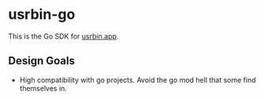 # usrbin-go

This is the Go SDK for [usrbin.app](https://usrbin.app).


## Design Goals
- High compatibility with go projects. Avoid the go mod hell that some find themselves in.
